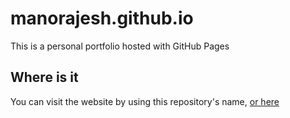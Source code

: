 # manorajesh.github.io

This is a personal portfolio hosted with GitHub Pages

## Where is it

You can visit the website by using this repository's name, [or here](manorajesh.github.io)
